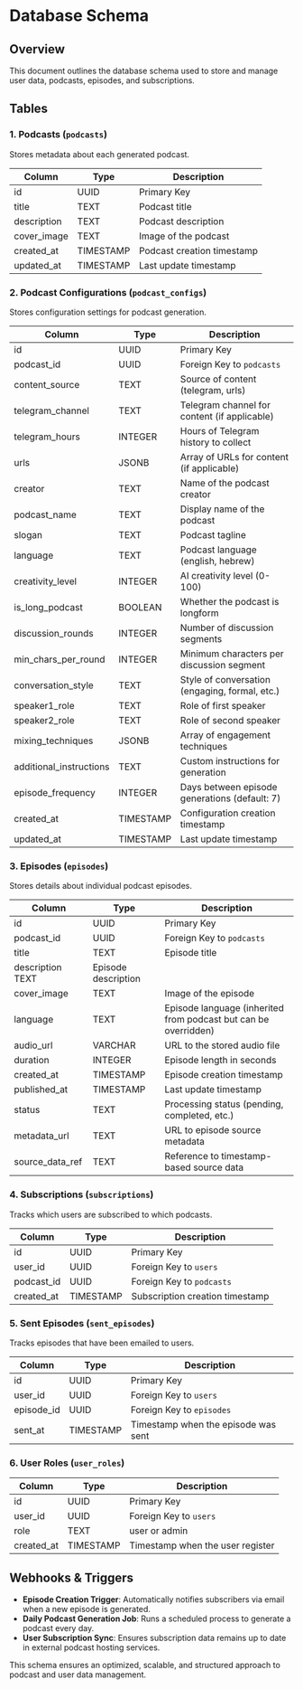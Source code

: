 # Database Schema

## Overview
This document outlines the database schema used to store and manage user data, podcasts, episodes, and subscriptions.

## Tables

### 1. **Podcasts** (`podcasts`)
Stores metadata about each generated podcast.

| Column       | Type         | Description                       |
|-------------|------------|--------------------------------|
| id         | UUID       | Primary Key                     |
| title      | TEXT    | Podcast title                   |
| description | TEXT       | Podcast description             |
| cover_image   | TEXT    | Image of the podcast         |
| created_at | TIMESTAMP  | Podcast creation timestamp      |
| updated_at | TIMESTAMP  | Last update timestamp          |

### 2. **Podcast Configurations** (`podcast_configs`)
Stores configuration settings for podcast generation.

| Column                  | Type       | Description                                     |
|------------------------|------------|-------------------------------------------------|
| id                     | UUID       | Primary Key                                     |
| podcast_id             | UUID       | Foreign Key to `podcasts`                       |
| content_source         | TEXT       | Source of content (telegram, urls)              |
| telegram_channel       | TEXT       | Telegram channel for content (if applicable)    |
| telegram_hours         | INTEGER    | Hours of Telegram history to collect            |
| urls                   | JSONB      | Array of URLs for content (if applicable)       |
| creator                | TEXT       | Name of the podcast creator                     |
| podcast_name           | TEXT       | Display name of the podcast                     |
| slogan                 | TEXT       | Podcast tagline                                 |
| language               | TEXT       | Podcast language (english, hebrew)              |
| creativity_level       | INTEGER    | AI creativity level (0-100)                     |
| is_long_podcast        | BOOLEAN    | Whether the podcast is longform                 |
| discussion_rounds      | INTEGER    | Number of discussion segments                   |
| min_chars_per_round    | INTEGER    | Minimum characters per discussion segment       |
| conversation_style     | TEXT       | Style of conversation (engaging, formal, etc.)  |
| speaker1_role          | TEXT       | Role of first speaker                           |
| speaker2_role          | TEXT       | Role of second speaker                          |
| mixing_techniques      | JSONB      | Array of engagement techniques                  |
| additional_instructions| TEXT       | Custom instructions for generation              |
| episode_frequency      | INTEGER    | Days between episode generations (default: 7)   |
| created_at             | TIMESTAMP  | Configuration creation timestamp                |
| updated_at             | TIMESTAMP  | Last update timestamp                           |

### 3. **Episodes** (`episodes`)
Stores details about individual podcast episodes.

| Column       | Type         | Description                         |
|-------------|------------|---------------------------------|
| id         | UUID       | Primary Key                     |
| podcast_id | UUID       | Foreign Key to `podcasts`       |
| title      | TEXT       | Episode title                   |
| description   TEXT      | Episode description             |
| cover_image | TEXT      | Image of the episode            |
| language    |  TEXT     | Episode language (inherited from podcast but can be overridden) |
| audio_url  | VARCHAR    | URL to the stored audio file    |
| duration   | INTEGER    | Episode length in seconds       |
| created_at | TIMESTAMP  | Episode creation timestamp      |
| published_at | TIMESTAMP  | Last update timestamp          |
| status     | TEXT       | Processing status (pending, completed, etc.) |
| metadata_url | TEXT      | URL to episode source metadata   |
| source_data_ref | TEXT    | Reference to timestamp-based source data |

### 4. **Subscriptions** (`subscriptions`)
Tracks which users are subscribed to which podcasts.

| Column      | Type     | Description                           |
|------------|--------|----------------------------------|
| id        | UUID   | Primary Key                      |
| user_id   | UUID   | Foreign Key to `users`         |
| podcast_id | UUID   | Foreign Key to `podcasts`      |
| created_at | TIMESTAMP | Subscription creation timestamp |

### 5. **Sent Episodes** (`sent_episodes`)
Tracks episodes that have been emailed to users.

| Column       | Type     | Description                             |
|-------------|--------|----------------------------------|
| id         | UUID   | Primary Key                      |
| user_id    | UUID   | Foreign Key to `users`         |
| episode_id | UUID   | Foreign Key to `episodes`      |
| sent_at    | TIMESTAMP | Timestamp when the episode was sent |


### 6. **User Roles** (`user_roles`)

| Column       | Type     | Description                             |
|-------------|--------|----------------------------------|
| id         | UUID   | Primary Key                      |
| user_id    | UUID   | Foreign Key to `users`         |
| role | TEXT   | user or admin     |
| created_at    | TIMESTAMP | Timestamp when the user register |


## Webhooks & Triggers
- **Episode Creation Trigger**: Automatically notifies subscribers via email when a new episode is generated.
- **Daily Podcast Generation Job**: Runs a scheduled process to generate a podcast every day.
- **User Subscription Sync**: Ensures subscription data remains up to date in external podcast hosting services.

This schema ensures an optimized, scalable, and structured approach to podcast and user data management.
